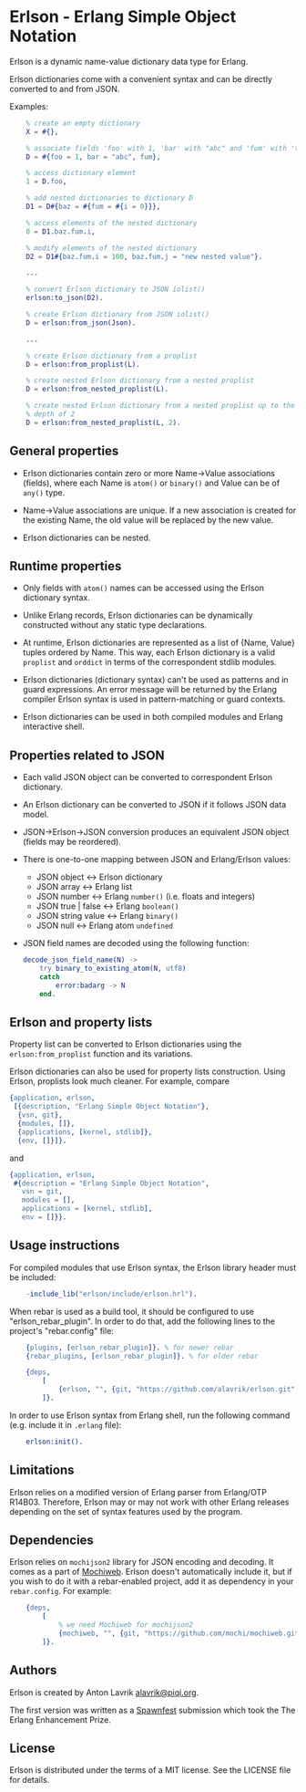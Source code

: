 Erlson - Erlang Simple Object Notation
======================================

Erlson is a dynamic name-value dictionary data type for Erlang.

Erlson dictionaries come with a convenient syntax and can be directly converted
to and from JSON.

Examples:

```erlang
    % create an empty dictionary
    X = #{},

    % associate fields 'foo' with 1, 'bar' with "abc" and 'fum' with 'true'
    D = #{foo = 1, bar = "abc", fum},

    % access dictionary element
    1 = D.foo,

    % add nested dictionaries to dictionary D
    D1 = D#{baz = #{fum = #{i = 0}}},

    % access elements of the nested dictionary
    0 = D1.baz.fum.i,

    % modify elements of the nested dictionary
    D2 = D1#{baz.fum.i = 100, baz.fum.j = "new nested value"}.

    ...

    % convert Erlson dictionary to JSON iolist()
    erlson:to_json(D2).

    % create Erlson dictionary from JSON iolist()
    D = erlson:from_json(Json).

    ...

    % create Erlson dictionary from a proplist
    D = erlson:from_proplist(L).

    % create nested Erlson dictionary from a nested proplist
    D = erlson:from_nested_proplist(L).

    % create nested Erlson dictionary from a nested proplist up to the maximum
    % depth of 2
    D = erlson:from_nested_proplist(L, 2).
```

General properties
------------------

* Erlson dictionaries contain zero or more Name->Value associations
(fields), where each Name is `atom()` or `binary()` and Value can be of `any()`
type.

* Name->Value associations are unique. If a new association is created for the
existing Name, the old value will be replaced by the new value.

* Erlson dictionaries can be nested.


Runtime properties
------------------

* Only fields with `atom()` names can be accessed using the Erlson
dictionary syntax.

* Unlike Erlang records, Erlson dictionaries can be dynamically constructed
without any static type declarations.

* At runtime, Erlson dictionaries are represented as a list of {Name, Value}
tuples ordered by Name. This way, each Erlson dictionary is a valid `proplist`
and `orddict` in terms of the correspondent stdlib modules.

* Erlson dictionaries (dictionary syntax) can't be used as patterns and in
guard expressions. An error message will be returned by the Erlang compiler
Erlson syntax is used in pattern-matching or guard contexts.

* Erlson dictionaries can be used in both compiled modules and Erlang
interactive shell.


Properties related to JSON
--------------------------

* Each valid JSON object can be converted to correspondent Erlson
dictionary.

* An Erlson dictionary can be converted to JSON if it follows JSON data
model.

* JSON->Erlson->JSON conversion produces an equivalent JSON object
(fields may be reordered).

* There is one-to-one mapping between JSON and Erlang/Erlson values:

   * JSON object <-> Erlson dictionary
   * JSON array  <-> Erlang list
   * JSON number <-> Erlang `number()` (i.e. floats and integers)
   * JSON true | false <-> Erlang `boolean()`
   * JSON string value <-> Erlang `binary()`
   * JSON null <-> Erlang atom `undefined`

* JSON field names are decoded using the following function:

    ```erlang
    decode_json_field_name(N) ->
        try binary_to_existing_atom(N, utf8)
        catch
            error:badarg -> N
        end.
    ```


Erlson and property lists
-------------------------

Property list can be converted to Erlson dictionaries using the
`erlson:from_proplist` function and its variations.

Erlson dictionaries can also be used for property lists construction. Using
Erlson, proplists look much cleaner. For example, compare

```erlang
{application, erlson,
 [{description, "Erlang Simple Object Notation"},
  {vsn, git},
  {modules, []},
  {applications, [kernel, stdlib]},
  {env, []}]}.
```

and

```erlang
{application, erlson,
 #{description = "Erlang Simple Object Notation",
   vsn = git,
   modules = [],
   applications = [kernel, stdlib],
   env = []}}.
```


Usage instructions
------------------

For compiled modules that use Erlson syntax, the Erlson library header must be
included:

```erlang
    -include_lib("erlson/include/erlson.hrl").
```

When rebar is used as a build tool, it should be configured to use
"erlson_rebar_plugin". In order to do that, add the following lines to the
project's "rebar.config" file:

```erlang
    {plugins, [erlson_rebar_plugin]}. % for newer rebar
    {rebar_plugins, [erlson_rebar_plugin]}. % for older rebar

    {deps,
        [
            {erlson, "", {git, "https://github.com/alavrik/erlson.git", {branch, "master"}}}
        ]}.
```

In order to use Erlson syntax from Erlang shell, run the following command (e.g.
include it in `.erlang` file):

```erlang
    erlson:init().
```


Limitations
-----------

Erlson relies on a modified version of Erlang parser from Erlang/OTP R14B03.
Therefore, Erlson may or may not work with other Erlang releases depending on
the set of syntax features used by the program.


Dependencies
------------

Erlson relies on `mochijson2` library for JSON encoding and decoding. It comes
as a part of [Mochiweb](https://github.com/mochi/mochiweb). Erlson doesn't
automatically include it, but if you wish to do it with a rebar-enabled project,
add it as dependency in your `rebar.config`. For example:

```erlang
    {deps,
        [
            % we need Mochiweb for mochijson2
            {mochiweb, "", {git, "https://github.com/mochi/mochiweb.git", {branch, "master"}}}
        ]}.
```

Authors
-------

Erlson is created by Anton Lavrik <alavrik@piqi.org>.

The first version was written as a [Spawnfest](http://spawnfest.com) submission
which took the The Erlang Enhancement Prize.


License
-------

Erlson is distributed under the terms of a MIT license. See the LICENSE file for
details.


